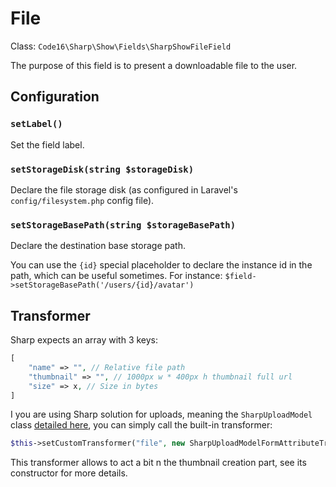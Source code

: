 # File

Class: `Code16\Sharp\Show\Fields\SharpShowFileField`

The purpose of this field is to present a downloadable file to the user.

## Configuration

### `setLabel()`

Set the field label.

### `setStorageDisk(string $storageDisk)`

Declare the file storage disk (as configured in Laravel's `config/filesystem.php` config file).

### `setStorageBasePath(string $storageBasePath)`

Declare the destination base storage path. 

You can use the `{id}` special placeholder to declare the instance id in the path, which can be useful sometimes. For instance:
`$field->setStorageBasePath('/users/{id}/avatar')`

## Transformer

Sharp expects an array with 3 keys:

```php
[
    "name" => "", // Relative file path
    "thumbnail" => "", // 1000px w * 400px h thumbnail full url
    "size" => x, // Size in bytes
]
```

I you are using Sharp solution for uploads, meaning the `SharpUploadModel` class [detailed here](../sharp-uploads.md),
you can simply call the built-in transformer:

```php
$this->setCustomTransformer("file", new SharpUploadModelFormAttributeTransformer());
```

This transformer allows to act a bit n the thumbnail creation part, see its constructor for more details.
